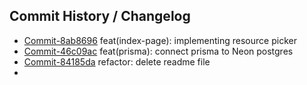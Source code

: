 ## Commit History / Changelog

- [Commit-8ab8696](https://github.com/aliaitrhou/Shopify-remix-template/commit/8ab86963dd2acef6005cae5f064df9ea76337da7) feat(index-page): implementing resource picker
- [Commit-46c09ac](https://github.com/aliaitrhou/Shopify-remix-template/commit/46c09ac68a94e6dc86a81327c8b5e0af1ee92d6c) feat(prisma): connect prisma to Neon postgres
- [Commit-84185da](https://github.com/aliaitrhou/Shopify-remix-template/commit/84185da925c0f1cdb8dc7b95f3b9354b326caa01) refactor: delete readme file
-

